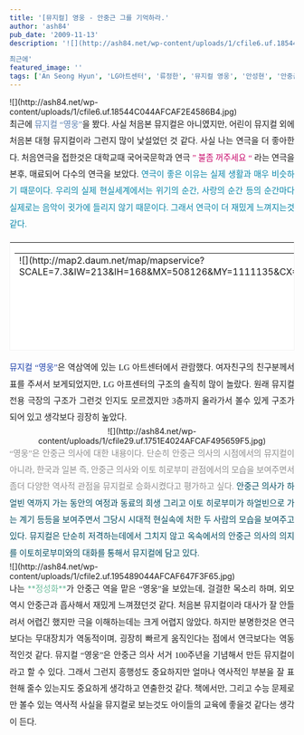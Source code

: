 ```yaml
---
title: '[뮤지컬] 영웅 - 안중근 그를 기억하라.'
author: 'ash84'
pub_date: '2009-11-13'
description: '![](http://ash84.net/wp-content/uploads/1/cfile6.uf.18544C044AFCAF2E4586B4.jpg)

최근에'
featured_image: ''
tags: ['An Seong Hyun', 'LG아트센터', '류정한', '뮤지컬 영웅', '안성현', '안중근', '안중근 의사', '안중근 의사 서거 100주년', '영웅', '정성화']
---
```



<div style="TEXT-ALIGN: justify">![](http://ash84.net/wp-content/uploads/1/cfile6.uf.18544C044AFCAF2E4586B4.jpg)

</div><div style="text-align: justify; line-height: 2; "><span style="font-size: 11pt; "><span style="font-family: Dotum; ">최근에</span></span><font color="#5c7fb0"><span style="font-size: 11pt; "><span style="font-family: Dotum; "> 뮤지컬 “영웅”</span></span></font><span style="font-size: 11pt; "><span style="font-family: Dotum; ">을 봤다. 사실 처음본 뮤지컬은 아니였지만, 어린이 뮤지컬 외에 처음본 대형 뮤지컬이라 그런지 많이 낯설었던 것 같다. 사실 나는 연극을 더 좋아한다. 처음연극을 접한것은 대학교때 국어국문학과 연극 </span></span><font color="#c8056a"><span style="font-size: 11pt; "><span style="font-family: Dotum; ">” 불좀 꺼주세요 “</span></span></font><span style="font-size: 11pt; "><span style="font-family: Dotum; "> 라는 연극을 본후, 매료되어 다수의 연극을 보았다. </span></span><font color="#0686a8"><span style="font-size: 11pt; "><span style="font-family: Dotum; ">연극이 좋은 이유는 실제 생활과 매우 비슷하기 때문이다. 우리의 실제 현실세계에서는 위기의 순간, 사랑의 순간 등의 순간마다 실제로는 음악이 귓가에 들리지 않기 때문이다. 그래서 연극이 더 재밌게 느껴지는것 같다. </span></span>  
</font></div><div style="TEXT-ALIGN: justify"><table border="0" category="문화시설_detail" cellpadding="12" cellspacing="0" height="192" key="P22327" openpost="false" style="border:1px #F3F3F3 solid; background-color:#ffffff; line-height:16px !important;" width="572"><tbody><tr><td style="padding-bottom:0px"><table border="0" cellpadding="0" cellspacing="0" width="100%"><tbody><tr><td rowspan="2" valign="top" width="213">![](http://map2.daum.net/map/mapservice?SCALE=7.3&IW=213&IH=168&MX=508126&MY=1111135&CX=508126&CY=1111135)</td><td rowspan="2" width="10"></td><td align="left" height="63" valign="top" width="325">[![](http://cfile8.uf.daum.net/C84x76/1126A50C49A779827B9ED5)](http://local.daum.net/place/place_view.daum?place_id=P22327)</td></tr><tr><td valign="top"><table border="0" cellpadding="0" cellspacing="0" width="100%"><tbody><tr><th align="left" colspan="2" height="18" valign="top"><font style="font-size:12px; font-weight:bold; color:#333333; font-family:굴림,gulim,sans-serif;">[**LG아트센터**](http://local.daum.net/place/place_view.daum?place_id=P22327)</font></th></tr><tr><td align="left" height="18" valign="top" width="40"><font style="font-size:12px; color:#999999; font-family:굴림,gulim,sans-serif; line-height:1.4;">주소</font></td><td align="left" height="18" valign="top"><span style="display:block; float:left; height:14px; overflow:hidden; text-overflow:ellipsis;"><font style="font-size:12px; color:#333333; font-family:굴림,gulim,sans-serif; line-height:1.4;">서울 강남구 역삼동 679 GS타워 25층</font></span></td></tr><tr><td align="left" height="36" valign="top" width="40"><font style="font-size:12px; color:#999999; font-family:굴림,gulim,sans-serif; line-height:1.4;">설명</font></td><td align="left" height="36" valign="top"><span style="display:block; float:left; height:34px; overflow:hidden; text-overflow:ellipsis;"><font style="font-size:12px; color:#333333; font-family:굴림,gulim,sans-serif; line-height:1.4;">깔끔한 청색과 따스한 느낌의 브라운색을 주조로 한 내부인 최첨단시설의…</font></span></td></tr><tr><td align="left" colspan="2" valign="top">[상세보기](http://local.daum.net/place/place_view.daum?place_id=P22327)</td></tr></tbody></table></td></tr></tbody></table></td></tr></tbody></table></div><div style="text-align: justify; line-height: 2; ">  
<font color="#193da9"><span style="font-size: 11pt; "><span style="font-family: Dotum; ">뮤지컬 “영웅”</span></span></font><span style="font-size: 11pt; "><span style="font-family: Dotum; ">은 역삼역에 있는 LG 아트센터에서 관람했다. 여자친구의 친구분께서 표를 주셔서 보게되었지만, LG 아프센터의 구조의 솔직히 많이 놀랐다. 원래 뮤지컬 전용 극장의 구조가 그런것 인지도 모르겠지만 3층까지 올라가서 볼수 있게 구조가 되어 있고 생각보다 굉장히 높았다. </span></span></div><div style="TEXT-ALIGN: center">![](http://ash84.net/wp-content/uploads/1/cfile29.uf.1751E4024AFCAF495659F5.jpg)</div><div style="TEXT-ALIGN: justify"></div><div style="text-align: justify; line-height: 2; "><font color="#8e8e8e"><span style="font-size: 11pt; "><span style="font-family: Dotum; ">“영웅”은 안중근 의사에 대한 내용이다. 단순히 안중근 의사의 시점에서의 뮤지컬이 아니라, 한국과 일본 즉, 안중근 의사와 이토 히로부미 관점에서의 모습을 보여주면서 좀더 다양한 역사적 관점을 뮤지컬로 승화시켰다고 평가하고 싶다. </span></span>  
</font>  
<font color="#004c5f"><span style="font-size: 11pt; "><span style="font-family: Dotum; ">안중근 의사가 하얼빈 역까지 가는 동안의 여정과 동료의 희생 그리고 이토 히로부미가 하얼빈으로 가는 계기 등등을 보여주면서 그당시 시대적 현실속에 처한 두 사람의 모습을 보여주고 있다. 뮤지컬은 단순히 저격하는데에서 그치지 않고 옥속에서의 안중근 의사의 의지를 이토히로부미와의 대화를 통해서 뮤지컬에 담고 있다</span></span><span style="font-family: Dotum; ">. </span>  
</font></div><div style="TEXT-ALIGN: justify"><font color="#004c5f">  
</font>  
![](http://ash84.net/wp-content/uploads/1/cfile2.uf.195489044AFCAF647F3F65.jpg)</div><div style="text-align: justify; line-height: 2; "><span style="font-size: 11pt; "><span style="font-family: Dotum; ">나는 </span></span><font color="#6abb9a">**<span style="font-size: 11pt; "><span style="font-family: Dotum; ">정성화</span></span>**</font><span style="font-size: 11pt; "><span style="font-family: Dotum; ">가 안중근 역을 맡은 “영웅”을 보았는데, 걸걸한 목소리 하며, 외모 역시 안중근과 흡사해서 재밌게 느껴졌던것 같다. 처음본 뮤지컬이라 대사가 잘 안들려서 어렵긴 했지만 극을 이해하는데는 크게 어렵지 않았다. 하지만 분명한것은 연극보다는 무대장치가 역동적이며, 굉장히 빠르게 움직인다는 점에서 연극보다는 역동적인것 같다. </span></span><span style="font-size: 11pt; "><span style="font-family: Dotum; ">뮤지컬 “영웅”은 안중근 의사 서거 100주년을 기념해서 만든 뮤지컬이라고 할 수 있다. 그래서 그런지 흥행성도 중요하지만 얼마나 역사적인 부분을 잘 표현해 줄수 있는지도 중요하게 생각하고 연출한것 같다. 책에서만, 그리고 수능 문제로만 볼수 있는 역사적 사실을 뮤지컬로 보는것도 아이들의 교육에 좋을것 같다는 생각이 든다. </span></span>

</div><div style="TEXT-ALIGN: justify"></div>

